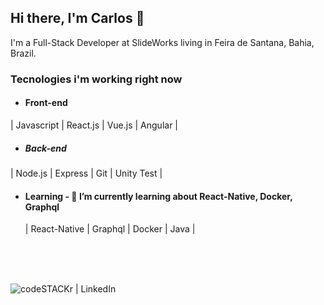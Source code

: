 
## Hi there, I'm Carlos 👋

  
I'm a Full-Stack Developer at SlideWorks living in Feira de Santana, Bahia, Brazil.

### Tecnologies i'm working right now

* #### Front-end
| Javascript | React.js | Vue.js | Angular |

* ##### Back-end
 | Node.js | Express |  Git | Unity Test |
 

* #### Learning - 🌱 I’m currently learning about React-Native, Docker, Graphql
   | React-Native | Graphql | Docker | Java |


<br />
<br />
<br />


[<img align="left" alt="codeSTACKr | LinkedIn" src="https://camo.githubusercontent.com/6a4148c3544b19f1bd501658fb7dc59cbcf651c4/68747470733a2f2f696d672e736869656c64732e696f2f62616467652f2d4c696e6b6564496e2d626c75653f7374796c653d666c61742d737175617265266c6f676f3d4c696e6b6564696e266c6f676f436f6c6f723d7768697465266c696e6b3d68747470733a2f2f7777772e6c696e6b6564696e2e636f6d2f696e2f72616661656c6673696c7661312f" />][linkedin]


[linkedin]:  https://www.linkedin.com/in/carlos-s%C3%A9rgio-lima-1b3a0017a
